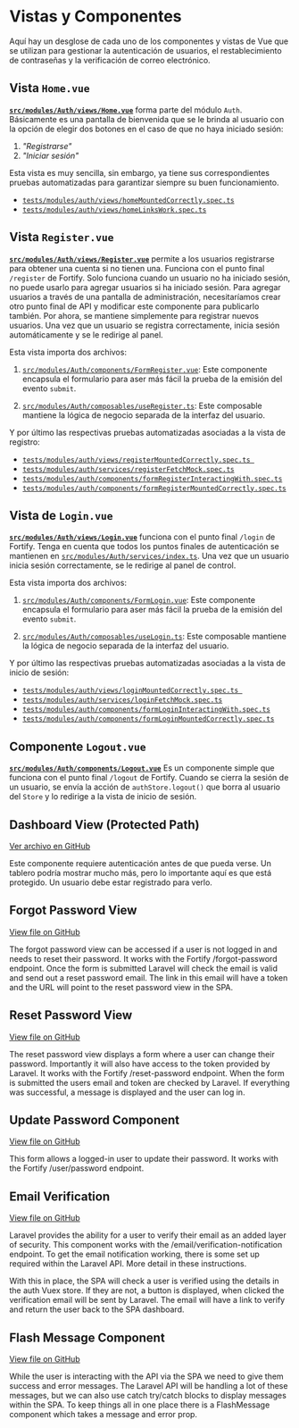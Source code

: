 # Vistas y Componentes

Aquí hay un desglose de cada uno de los componentes y vistas de Vue que se utilizan para gestionar la autenticación de usuarios, el restablecimiento de contraseñas y la verificación de correo electrónico.

## Vista `Home.vue`

[**`src/modules/Auth/views/Home.vue`**](https://github.com/CaribesTIC/vue-frontend-ts/blob/main/src/modules/Auth/views/Home.vue)
forma parte del módulo `Auth`. Básicamente es una pantalla de bienvenida que se le brinda al usuario con la opción de elegir dos botones en el caso de que no haya iniciado sesión:

1. _"Registrarse"_
1. _"Iniciar sesión"_

Esta vista es muy sencilla, sin embargo, ya tiene sus correspondientes pruebas automatizadas para garantizar siempre su buen funcionamiento.

- [`tests/modules/auth/views/homeMountedCorrectly.spec.ts`](https://github.com/CaribesTIC/vue-frontend-ts/blob/main/tests/modules/auth/views/homeMountedCorrectly.spec.ts)
- [`tests/modules/auth/views/homeLinksWork.spec.ts`](https://github.com/CaribesTIC/vue-frontend-ts/blob/main/tests/modules/auth/views/homeLinksWork.ts)


## Vista `Register.vue`

[**`src/modules/Auth/views/Register.vue`**](https://github.com/CaribesTIC/vue-frontend-ts/blob/main/src/modules/Auth/views/Register.vue) permite a los usuarios registrarse para obtener una cuenta si no tienen una. Funciona con el punto final `/register` de Fortify. Solo funciona cuando un usuario no ha iniciado sesión, no puede usarlo para agregar usuarios si ha iniciado sesión. Para agregar usuarios a través de una pantalla de administración, necesitaríamos crear otro punto final de API y modificar este componente para publicarlo también. Por ahora, se mantiene simplemente para registrar nuevos usuarios. Una vez que un usuario se registra correctamente, inicia sesión automáticamente y se le redirige al panel.

Esta vista importa dos archivos:

1. [`src/modules/Auth/components/FormRegister.vue`](https://github.com/CaribesTIC/vue-frontend-ts/blob/main/src/modules/Auth/components/FormRegister.vue): Este componente encapsula el formulario para aser más fácil la prueba de la emisión del evento `submit`.
  
2. [`src/modules/Auth/composables/useRegister.ts`](https://github.com/CaribesTIC/vue-frontend-ts/blob/main/src/modules/Auth/composables/useRegister.ts): Este composable mantiene la lógica de negocio separada de la interfaz del usuario.

Y por último las respectivas pruebas automatizadas asociadas a la vista de registro:

- [`tests/modules/auth/views/registerMountedCorrectly.spec.ts `](https://github.com/CaribesTIC/vue-frontend-ts/blob/main/tests/modules/auth/views/registerMountedCorrectly.spec.ts)
- [`tests/modules/auth/services/registerFetchMock.spec.ts`](https://github.com/CaribesTIC/vue-frontend-ts/blob/main/tests/modules/auth/services/registerFetchMock.spec.ts)
- [`tests/modules/auth/components/formRegisterInteractingWith.spec.ts`](https://github.com/CaribesTIC/vue-frontend-ts/blob/main/tests/modules/auth/components/formRegisterInteractingWith.spec.ts)
- [`tests/modules/auth/components/formRegisterMountedCorrectly.spec.ts`](https://github.com/CaribesTIC/vue-frontend-ts/blob/main/tests/modules/auth/components/formRegisterMountedCorrectly.spec.ts)

## Vista de `Login.vue`

[**`src/modules/Auth/views/Login.vue`**](https://github.com/CaribesTIC/vue-frontend-ts/blob/main/src/modules/Auth/views/Login.vue) funciona con el punto final `/login` de Fortify. Tenga en cuenta que todos los puntos finales de autenticación se mantienen en [`src/modules/Auth/services/index.ts`](https://github.com/CaribesTIC/vue-frontend-ts/blob/main/src/modules/Auth/services/index.ts). Una vez que un usuario inicia sesión correctamente, se le redirige al panel de control.

Esta vista importa dos archivos:

1. [`src/modules/Auth/components/FormLogin.vue`](https://github.com/CaribesTIC/vue-frontend-ts/blob/main/src/modules/Auth/components/FormLogin.vue): Este componente encapsula el formulario para aser más fácil la prueba de la emisión del evento `submit`.

1. [`src/modules/Auth/composables/useLogin.ts`](https://github.com/CaribesTIC/vue-frontend-ts/blob/main/src/modules/Auth/composables/useLogin.ts): Este composable mantiene la lógica de negocio separada de la interfaz del usuario.

Y por último las respectivas pruebas automatizadas asociadas a la vista de inicio de sesión:

- [`tests/modules/auth/views/loginMountedCorrectly.spec.ts `](https://github.com/CaribesTIC/vue-frontend-ts/blob/main/tests/modules/auth/views/loginMountedCorrectly.spec.ts)
- [`tests/modules/auth/services/loginFetchMock.spec.ts`](https://github.com/CaribesTIC/vue-frontend-ts/blob/main/tests/modules/auth/services/loginFetchMock.spec.ts)
- [`tests/modules/auth/components/formLoginInteractingWith.spec.ts`](https://github.com/CaribesTIC/vue-frontend-ts/blob/main/tests/modules/auth/components/formLoginInteractingWith.spec.ts)
- [`tests/modules/auth/components/formLoginMountedCorrectly.spec.ts`](https://github.com/CaribesTIC/vue-frontend-ts/blob/main/tests/modules/auth/components/formLoginMountedCorrectly.spec.ts)

## Componente `Logout.vue`

[**`src/modules/Auth/components/Logout.vue`**](https://github.com/CaribesTIC/vue-frontend-ts/blob/main/src/modules/Auth/components/Logout.vue)
Es un componente simple que funciona con el punto final `/logout` de Fortify. Cuando se cierra la sesión de un usuario, se envía la acción de `authStore.logout()` que borra al usuario del `Store` y lo redirige a la vista de inicio de sesión.

## Dashboard View (Protected Path)

[Ver archivo en GitHub](https://github.com/garethredfern/laravel-vue/blob/main/src/views/Dashboard.vue)

Este componente requiere autenticación antes de que pueda verse. Un tablero podría mostrar mucho más, pero lo importante aquí es que está protegido. Un usuario debe estar registrado para verlo.

## Forgot Password View

[View file on GitHub](https://github.com/garethredfern/laravel-vue/blob/main/src/views/ForgotPassword.vue)

The forgot password view can be accessed if a user is not logged in and needs to reset their password. It works with the Fortify /forgot-password endpoint. Once the form is submitted Laravel will check the email is valid and send out a reset password email. The link in this email will have a token and the URL will point to the reset password view in the SPA.

## Reset Password View

[View file on GitHub](https://github.com/garethredfern/laravel-vue/blob/main/src/views/ResetPassword.vue)

The reset password view displays a form where a user can change their password. Importantly it will also have access to the token provided by Laravel. It works with the Fortify /reset-password endpoint. When the form is submitted the users email and token are checked by Laravel. If everything was successful, a message is displayed and the user can log in.

## Update Password Component

[View file on GitHub](https://github.com/garethredfern/laravel-vue/blob/main/src/components/UpdatePassword.vue)

This form allows a logged-in user to update their password. It works with the Fortify /user/password endpoint.

## Email Verification

[View file on GitHub](https://github.com/garethredfern/laravel-vue/blob/main/src/components/VerifyEmail.vue)

Laravel provides the ability for a user to verify their email as an added layer of security. This component works with the /email/verification-notification endpoint. To get the email notification working, there is some set up required within the Laravel API. More detail in these instructions.

With this in place, the SPA will check a user is verified using the details in the auth Vuex store. If they are not, a button is displayed, when clicked the verification email will be sent by Laravel. The email will have a link to verify and return the user back to the SPA dashboard.

## Flash Message Component

[View file on GitHub](https://github.com/garethredfern/laravel-vue/blob/main/src/components/FlashMessage.vue)

While the user is interacting with the API via the SPA we need to give them success and error messages. The Laravel API will be handling a lot of these messages, but we can also use catch try/catch blocks to display messages within the SPA. To keep things all in one place there is a FlashMessage component which takes a message and error prop.
